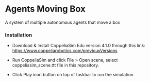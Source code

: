 # Agents Moving Box
A system of multiple autonomous agents that move a box

### Installation
- Download & Install CoppeliaSim Edu version 4.1.0 through this link:
https://www.coppeliarobotics.com/previousVersions

- Run CoppeliaSim and click File > Open scene, select coppeliasim_scene.ttt file in this repository.

- Click Play icon button on top of taskbar to run the simulation.